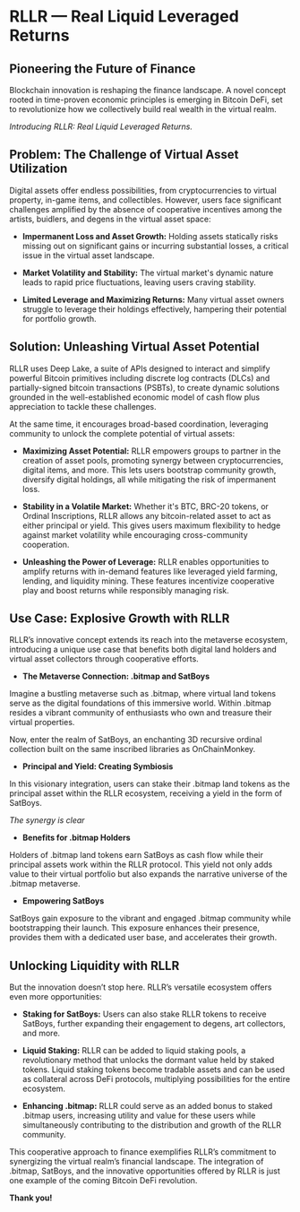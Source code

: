 # RLLR — Real Liquid Leveraged Returns

## Pioneering the Future of Finance

Blockchain innovation is reshaping the finance landscape. A novel concept rooted in time-proven economic principles is emerging in Bitcoin DeFi, set to revolutionize how we collectively build real wealth in the virtual realm.

*Introducing RLLR: Real Liquid Leveraged Returns.*

## Problem: The Challenge of Virtual Asset Utilization

Digital assets offer endless possibilities, from cryptocurrencies to virtual property, in-game items, and collectibles. However, users face significant challenges amplified by the absence of cooperative incentives among the artists, buidlers, and degens in the virtual asset space:

- **Impermanent Loss and Asset Growth:** Holding assets statically risks missing out on significant gains or incurring substantial losses, a critical issue in the virtual asset landscape.

- **Market Volatility and Stability:** The virtual market's dynamic nature leads to rapid price fluctuations, leaving users craving stability.

- **Limited Leverage and Maximizing Returns:** Many virtual asset owners struggle to leverage their holdings effectively, hampering their potential for portfolio growth.

## Solution: Unleashing Virtual Asset Potential

RLLR uses Deep Lake, a suite of APIs designed to interact and simplify powerful Bitcoin primitives including discrete log contracts (DLCs) and partially-signed bitcoin transactions (PSBTs), to create dynamic solutions grounded in the well-established economic model of cash flow plus appreciation to tackle these challenges.

At the same time, it encourages broad-based coordination, leveraging community to unlock the complete potential of virtual assets:

- **Maximizing Asset Potential:** RLLR empowers groups to partner in the creation of asset pools, promoting synergy between cryptocurrencies, digital items, and more. This lets users bootstrap community growth, diversify digital holdings, all while mitigating the risk of impermanent loss.

- **Stability in a Volatile Market:** Whether it's BTC, BRC-20 tokens, or Ordinal Inscriptions, RLLR allows any bitcoin-related asset to act as either principal or yield. This gives users maximum flexibility to hedge against market volatility while encouraging cross-community cooperation.

- **Unleashing the Power of Leverage:** RLLR enables opportunities to amplify returns with in-demand features like leveraged yield farming, lending, and liquidity mining. These features incentivize cooperative play and boost returns while responsibly managing risk.

## Use Case: Explosive Growth with RLLR

RLLR’s innovative concept extends its reach into the metaverse ecosystem, introducing a unique use case that benefits both digital land holders and virtual asset collectors through cooperative efforts.

- **The Metaverse Connection: .bitmap and SatBoys**

Imagine a bustling metaverse such as .bitmap, where virtual land tokens serve as the digital foundations of this immersive world. Within .bitmap resides a vibrant community of enthusiasts who own and treasure their virtual properties.

Now, enter the realm of SatBoys, an enchanting 3D recursive ordinal collection built on the same inscribed libraries as OnChainMonkey.

- **Principal and Yield: Creating Symbiosis**

In this visionary integration, users can stake their .bitmap land tokens as the principal asset within the RLLR ecosystem, receiving a yield in the form of SatBoys.

*The synergy is clear*

- **Benefits for .bitmap Holders**

Holders of .bitmap land tokens earn SatBoys as cash flow while their principal assets work within the RLLR protocol. This yield not only adds value to their virtual portfolio but also expands the narrative universe of the .bitmap metaverse.

- **Empowering SatBoys**

SatBoys gain exposure to the vibrant and engaged .bitmap community while bootstrapping their launch. This exposure enhances their presence, provides them with a dedicated user base, and accelerates their growth.

## Unlocking Liquidity with RLLR

But the innovation doesn’t stop here. RLLR’s versatile ecosystem offers even more opportunities:

- **Staking for SatBoys:** Users can also stake RLLR tokens to receive SatBoys, further expanding their engagement to degens, art collectors, and more.

- **Liquid Staking:** RLLR can be added to liquid staking pools, a revolutionary method that unlocks the dormant value held by staked tokens. Liquid staking tokens become tradable assets and can be used as collateral across DeFi protocols, multiplying possibilities for the entire ecosystem.

- **Enhancing .bitmap:** RLLR could serve as an added bonus to staked .bitmap users, increasing utility and value for these users while simultaneously contributing to the distribution and growth of the RLLR community.

This cooperative approach to finance exemplifies RLLR’s commitment to synergizing the virtual realm’s financial landscape. The integration of .bitmap, SatBoys, and the innovative opportunities offered by RLLR is just one example of the coming Bitcoin DeFi revolution.

**Thank you!**
